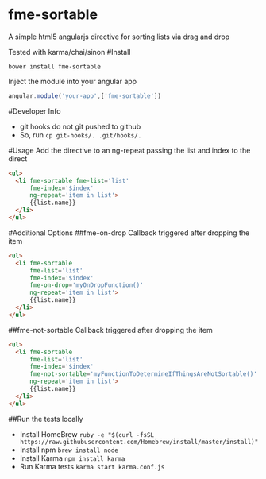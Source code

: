 # fme-sortable
A simple html5 angularjs directive for sorting lists via drag and drop

Tested with karma/chai/sinon
#Install
```
bower install fme-sortable
```
Inject the module into your angular app
```js
angular.module('your-app',['fme-sortable'])
```
#Developer Info
- git hooks do not git pushed to github
- So, run 
``` cp git-hooks/. .git/hooks/. ```

#Usage
Add the directive to an ng-repeat passing the list and index to the direct
```html
<ul>
  <li fme-sortable fme-list='list' 
      fme-index='$index' 
      ng-repeat='item in list'>
      {{list.name}}
  </li>
</ul>
```

#Additional Options
##fme-on-drop
Callback triggered after dropping the item
```html
<ul>
  <li fme-sortable 
      fme-list='list' 
      fme-index='$index' 
      fme-on-drop='myOnDropFunction()'
      ng-repeat='item in list'>
      {{list.name}}
  </li>
</ul>
```
##fme-not-sortable
Callback triggered after dropping the item
```html
<ul>
  <li fme-sortable 
      fme-list='list' 
      fme-index='$index' 
      fme-not-sortable='myFunctionToDetermineIfThingsAreNotSortable()' 
      ng-repeat='item in list'>
      {{list.name}}
  </li>
</ul>
```

##Run the tests locally
  - Install HomeBrew
    ```ruby -e "$(curl -fsSL https://raw.githubusercontent.com/Homebrew/install/master/install)"```
  - Install npm
    ```brew install node```
  - Install Karma
    ```npm install karma```
  - Run Karma tests
    ```karma start karma.conf.js```
